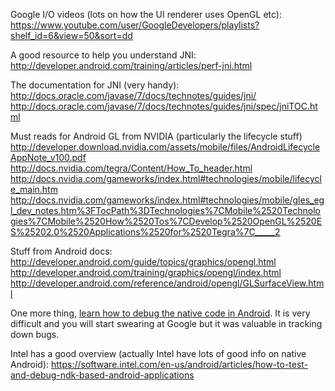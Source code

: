 Google I/O videos (lots on how the UI renderer uses OpenGL etc):
https://www.youtube.com/user/GoogleDevelopers/playlists?shelf_id=6&view=50&sort=dd

A good resource to help you understand JNI:
http://developer.android.com/training/articles/perf-jni.html

The documentation for JNI (very handy):
http://docs.oracle.com/javase/7/docs/technotes/guides/jni/
http://docs.oracle.com/javase/7/docs/technotes/guides/jni/spec/jniTOC.html

Must reads for Android GL from NVIDIA (particularly the lifecycle stuff)
http://developer.download.nvidia.com/assets/mobile/files/AndroidLifecycleAppNote_v100.pdf
http://docs.nvidia.com/tegra/Content/How_To_header.html
http://docs.nvidia.com/gameworks/index.html#technologies/mobile/lifecycle_main.htm
http://docs.nvidia.com/gameworks/index.html#technologies/mobile/gles_egl_dev_notes.htm%3FTocPath%3DTechnologies%7CMobile%2520Technologies%7CMobile%2520How%2520Tos%7CDevelop%2520OpenGL%2520ES%25202.0%2520Applications%2520for%2520Tegra%7C_____2

Stuff from Android docs:
http://developer.android.com/guide/topics/graphics/opengl.html
http://developer.android.com/training/graphics/opengl/index.html
http://developer.android.com/reference/android/opengl/GLSurfaceView.html

One more thing, [learn how to debug the native code in Android](https://github.com/mapbox/mapbox-gl-native/wiki/Android-debugging-with-remote-GDB). It is very difficult and you will start swearing at Google but it was valuable in tracking down bugs.

Intel has a good overview (actually Intel have lots of good info on native Android):
https://software.intel.com/en-us/android/articles/how-to-test-and-debug-ndk-based-android-applications